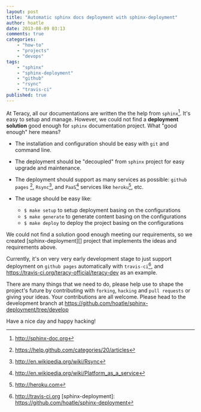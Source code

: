 ```yaml
---
layout: post
title: "Automatic sphinx docs deployment with sphinx-deployment"
author: hoatle
date: 2013-08-09 03:13
comments: true
categories:
    - "how-to"
    - "projects"
    - "devops"
tags:
    - "sphinx"
    - "sphinx-deployment"
    - "github"
    - "rsync"
    - "travis-ci"
published: true
---
```


At Teracy, all our documentations are written the the help from `sphinx`[^1]. It's easy to setup and
manage. However, we could not find a **deployment solution** good enough for `sphinx` documentation
project. What "good enough" here means?

- The installation and configuration should be easy with `git` and command line.

- The deployment should be "decoupled" from `sphinx` project for easy upgrade and maintenance.

- The deployment should support as many services as possible: `github pages` [^2], `Rsync`[^3], and
`PaaS`[^4] services like `heroku`[^5], etc.

- The usage should be easy like:

    + `$ make setup` to setup deployment basing on the configurations
    + `$ make generate` to generate content basing on the configurations
    + `$ make deploy` to deploy the project basing on the configurations

<!-- more -->

We could not find a solution good enough meeting our requirements, so we created
[sphinx-deployment][] project that implements the ideas and requirements above.

Currently, it's on very very early development stage to just
support deployment on `github pages` automatically with `travis-ci`[^6], and
https://travis-ci.org/teracy-official/teracy-dev as an example.

There are many things that we need to do, please help use to shape the project's future by
contributing with `forking`, `hacking` and `pull requests` or giving your ideas. Your contributions
are all welcome. Please head to the development branch at https://github.com/hoatle/sphinx-deployment/tree/develop

Have a nice day and happy hacking!

[^1]: http://sphinx-doc.org
[^2]: https://help.github.com/categories/20/articles
[^3]: http://en.wikipedia.org/wiki/Rsync
[^4]: http://en.wikipedia.org/wiki/Platform_as_a_service
[^5]: http://heroku.com
[^6]: http://travis-ci.org
[sphinx-deployment]: https://github.com/hoatle/sphinx-deployment
